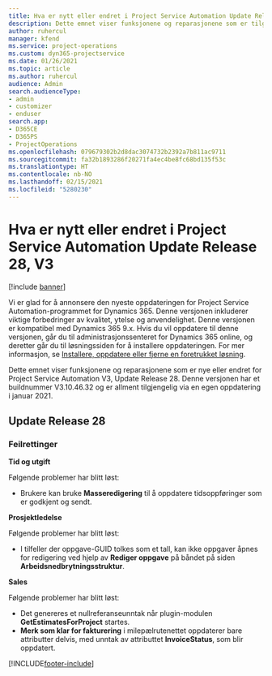 ```yaml
---
title: Hva er nytt eller endret i Project Service Automation Update Release 28, V3
description: Dette emnet viser funksjonene og reparasjonene som er tilgjengelig i Project Service Automation Update Release 28, V3.
author: ruhercul
manager: kfend
ms.service: project-operations
ms.custom: dyn365-projectservice
ms.date: 01/26/2021
ms.topic: article
ms.author: ruhercul
audience: Admin
search.audienceType:
- admin
- customizer
- enduser
search.app:
- D365CE
- D365PS
- ProjectOperations
ms.openlocfilehash: 079679302b2d8dac3074732b2392a7b811ac9711
ms.sourcegitcommit: fa32b1893286f20271fa4ec4be8fc68bd135f53c
ms.translationtype: HT
ms.contentlocale: nb-NO
ms.lasthandoff: 02/15/2021
ms.locfileid: "5280230"
---
```

# <a name="whats-new-or-changed-in-project-service-automation-update-release-28-v3"></a>Hva er nytt eller endret i Project Service Automation Update Release 28, V3

[!include [banner](../includes/psa-now-project-operations.md)]

Vi er glad for å annonsere den nyeste oppdateringen for Project Service Automation-programmet for Dynamics 365. Denne versjonen inkluderer viktige forbedringer av kvalitet, ytelse og anvendelighet. Denne versjonen er kompatibel med Dynamics 365 9.x. Hvis du vil oppdatere til denne versjonen, går du til administrasjonssenteret for Dynamics 365 online, og deretter går du til løsningssiden for å installere oppdateringen. For mer informasjon, se [Installere, oppdatere eller fjerne en foretrukket løsning](https://docs.microsoft.com/power-platform/admin/install-remove-preferred-solution).

Dette emnet viser funksjonene og reparasjonene som er nye eller endret for Project Service Automation V3, Update Release 28. Denne versjonen har et buildnummer V3.10.46.32 og er allment tilgjengelig via en egen oppdatering i januar 2021.

## <a name="update-release-28"></a>Update Release 28

### <a name="bug-fixes"></a>Feilrettinger

**Tid og utgift**

Følgende problemer har blitt løst:

- Brukere kan bruke **Masseredigering** til å oppdatere tidsoppføringer som er godkjent og sendt.

**Prosjektledelse**

Følgende problemer har blitt løst:

- I tilfeller der oppgave-GUID tolkes som et tall, kan ikke oppgaver åpnes for redigering ved hjelp av **Rediger oppgave** på båndet på siden **Arbeidsnedbrytningsstruktur**.

**Sales**

Følgende problemer har blitt løst:

- Det genereres et nullreferanseunntak når plugin-modulen **GetEstimatesForProject** startes.
- **Merk som klar for fakturering** i milepælrutenettet oppdaterer bare attributter delvis, med unntak av attributtet **InvoiceStatus**, som blir oppdatert.



[!INCLUDE[footer-include](../includes/footer-banner.md)]